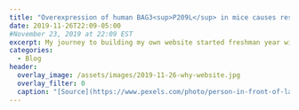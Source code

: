 ```yaml
---
title: "Overexpression of human BAG3<sup>P209L</sup> in mice causes restrictive cardiomyopathy"
date: 2019-11-26T22:09-05:00
#November 23, 2019 at 22:09 EST
excerpt: My journey to building my own website started freshman year with a Google search of “Eric Feng.”...
categories:
  - Blog
header:
  overlay_image: /assets/images/2019-11-26-why-website.jpg
  overlay_filter: 0
  caption: "[Source](https://www.pexels.com/photo/person-in-front-of-laptop-on-brown-wooden-table-2115217/)"
---
```


